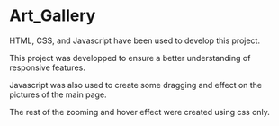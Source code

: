 # Art_Gallery

HTML, CSS, and Javascript have been used to develop this project.

This project was developped to ensure a better understanding of responsive features.

Javascript was also used to create some dragging and effect on the pictures of the main page.

The rest of the zooming and hover effect were created using css only.
